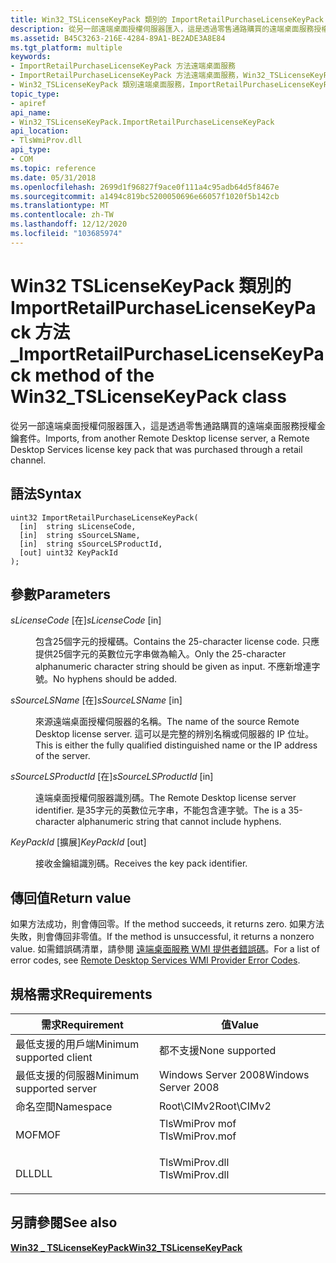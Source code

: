 ```yaml
---
title: Win32_TSLicenseKeyPack 類別的 ImportRetailPurchaseLicenseKeyPack 方法
description: 從另一部遠端桌面授權伺服器匯入，這是透過零售通路購買的遠端桌面服務授權金鑰套件。
ms.assetid: B45C3263-216E-4284-89A1-BE2ADE3A8E84
ms.tgt_platform: multiple
keywords:
- ImportRetailPurchaseLicenseKeyPack 方法遠端桌面服務
- ImportRetailPurchaseLicenseKeyPack 方法遠端桌面服務，Win32_TSLicenseKeyPack 類別
- Win32_TSLicenseKeyPack 類別遠端桌面服務，ImportRetailPurchaseLicenseKeyPack 方法
topic_type:
- apiref
api_name:
- Win32_TSLicenseKeyPack.ImportRetailPurchaseLicenseKeyPack
api_location:
- TlsWmiProv.dll
api_type:
- COM
ms.topic: reference
ms.date: 05/31/2018
ms.openlocfilehash: 2699d1f96827f9ace0f111a4c95adb64d5f8467e
ms.sourcegitcommit: a1494c819bc5200050696e66057f1020f5b142cb
ms.translationtype: MT
ms.contentlocale: zh-TW
ms.lasthandoff: 12/12/2020
ms.locfileid: "103685974"
---
```

# <a name="importretailpurchaselicensekeypack-method-of-the-win32_tslicensekeypack-class"></a><span data-ttu-id="dfdb4-106">Win32 TSLicenseKeyPack 類別的 ImportRetailPurchaseLicenseKeyPack 方法 \_</span><span class="sxs-lookup"><span data-stu-id="dfdb4-106">ImportRetailPurchaseLicenseKeyPack method of the Win32\_TSLicenseKeyPack class</span></span>

<span data-ttu-id="dfdb4-107">從另一部遠端桌面授權伺服器匯入，這是透過零售通路購買的遠端桌面服務授權金鑰套件。</span><span class="sxs-lookup"><span data-stu-id="dfdb4-107">Imports, from another Remote Desktop license server, a Remote Desktop Services license key pack that was purchased through a retail channel.</span></span>

## <a name="syntax"></a><span data-ttu-id="dfdb4-108">語法</span><span class="sxs-lookup"><span data-stu-id="dfdb4-108">Syntax</span></span>


```mof
uint32 ImportRetailPurchaseLicenseKeyPack(
  [in]  string sLicenseCode,
  [in]  string sSourceLSName,
  [in]  string sSourceLSProductId,
  [out] uint32 KeyPackId
);
```



## <a name="parameters"></a><span data-ttu-id="dfdb4-109">參數</span><span class="sxs-lookup"><span data-stu-id="dfdb4-109">Parameters</span></span>

<dl> <dt>

<span data-ttu-id="dfdb4-110">*sLicenseCode* \[在\]</span><span class="sxs-lookup"><span data-stu-id="dfdb4-110">*sLicenseCode* \[in\]</span></span>
</dt> <dd>

<span data-ttu-id="dfdb4-111">包含25個字元的授權碼。</span><span class="sxs-lookup"><span data-stu-id="dfdb4-111">Contains the 25-character license code.</span></span> <span data-ttu-id="dfdb4-112">只應提供25個字元的英數位元字串做為輸入。</span><span class="sxs-lookup"><span data-stu-id="dfdb4-112">Only the 25-character alphanumeric character string should be given as input.</span></span> <span data-ttu-id="dfdb4-113">不應新增連字號。</span><span class="sxs-lookup"><span data-stu-id="dfdb4-113">No hyphens should be added.</span></span>

</dd> <dt>

<span data-ttu-id="dfdb4-114">*sSourceLSName* \[在\]</span><span class="sxs-lookup"><span data-stu-id="dfdb4-114">*sSourceLSName* \[in\]</span></span>
</dt> <dd>

<span data-ttu-id="dfdb4-115">來源遠端桌面授權伺服器的名稱。</span><span class="sxs-lookup"><span data-stu-id="dfdb4-115">The name of the source Remote Desktop license server.</span></span> <span data-ttu-id="dfdb4-116">這可以是完整的辨別名稱或伺服器的 IP 位址。</span><span class="sxs-lookup"><span data-stu-id="dfdb4-116">This is either the fully qualified distinguished name or the IP address of the server.</span></span>

</dd> <dt>

<span data-ttu-id="dfdb4-117">*sSourceLSProductId* \[在\]</span><span class="sxs-lookup"><span data-stu-id="dfdb4-117">*sSourceLSProductId* \[in\]</span></span>
</dt> <dd>

<span data-ttu-id="dfdb4-118">遠端桌面授權伺服器識別碼。</span><span class="sxs-lookup"><span data-stu-id="dfdb4-118">The Remote Desktop license server identifier.</span></span> <span data-ttu-id="dfdb4-119">是35字元的英數位元字串，不能包含連字號。</span><span class="sxs-lookup"><span data-stu-id="dfdb4-119">The is a 35-character alphanumeric string that cannot include hyphens.</span></span>

</dd> <dt>

<span data-ttu-id="dfdb4-120">*KeyPackId* \[擴展\]</span><span class="sxs-lookup"><span data-stu-id="dfdb4-120">*KeyPackId* \[out\]</span></span>
</dt> <dd>

<span data-ttu-id="dfdb4-121">接收金鑰組識別碼。</span><span class="sxs-lookup"><span data-stu-id="dfdb4-121">Receives the key pack identifier.</span></span>

</dd> </dl>

## <a name="return-value"></a><span data-ttu-id="dfdb4-122">傳回值</span><span class="sxs-lookup"><span data-stu-id="dfdb4-122">Return value</span></span>

<span data-ttu-id="dfdb4-123">如果方法成功，則會傳回零。</span><span class="sxs-lookup"><span data-stu-id="dfdb4-123">If the method succeeds, it returns zero.</span></span> <span data-ttu-id="dfdb4-124">如果方法失敗，則會傳回非零值。</span><span class="sxs-lookup"><span data-stu-id="dfdb4-124">If the method is unsuccessful, it returns a nonzero value.</span></span> <span data-ttu-id="dfdb4-125">如需錯誤碼清單，請參閱 [遠端桌面服務 WMI 提供者錯誤碼](terminal-services-wmi-provider-error-codes.md)。</span><span class="sxs-lookup"><span data-stu-id="dfdb4-125">For a list of error codes, see [Remote Desktop Services WMI Provider Error Codes](terminal-services-wmi-provider-error-codes.md).</span></span>

## <a name="requirements"></a><span data-ttu-id="dfdb4-126">規格需求</span><span class="sxs-lookup"><span data-stu-id="dfdb4-126">Requirements</span></span>



| <span data-ttu-id="dfdb4-127">需求</span><span class="sxs-lookup"><span data-stu-id="dfdb4-127">Requirement</span></span> | <span data-ttu-id="dfdb4-128">值</span><span class="sxs-lookup"><span data-stu-id="dfdb4-128">Value</span></span> |
|-------------------------------------|-------------------------------------------------------------------------------------------|
| <span data-ttu-id="dfdb4-129">最低支援的用戶端</span><span class="sxs-lookup"><span data-stu-id="dfdb4-129">Minimum supported client</span></span><br/> | <span data-ttu-id="dfdb4-130">都不支援</span><span class="sxs-lookup"><span data-stu-id="dfdb4-130">None supported</span></span><br/>                                                                 |
| <span data-ttu-id="dfdb4-131">最低支援的伺服器</span><span class="sxs-lookup"><span data-stu-id="dfdb4-131">Minimum supported server</span></span><br/> | <span data-ttu-id="dfdb4-132">Windows Server 2008</span><span class="sxs-lookup"><span data-stu-id="dfdb4-132">Windows Server 2008</span></span><br/>                                                            |
| <span data-ttu-id="dfdb4-133">命名空間</span><span class="sxs-lookup"><span data-stu-id="dfdb4-133">Namespace</span></span><br/>                | <span data-ttu-id="dfdb4-134">Root\\CIMv2</span><span class="sxs-lookup"><span data-stu-id="dfdb4-134">Root\\CIMv2</span></span><br/>                                                                    |
| <span data-ttu-id="dfdb4-135">MOF</span><span class="sxs-lookup"><span data-stu-id="dfdb4-135">MOF</span></span><br/>                      | <dl> <span data-ttu-id="dfdb4-136"><dt>TlsWmiProv mof</dt></span><span class="sxs-lookup"><span data-stu-id="dfdb4-136"><dt>TlsWmiProv.mof</dt></span></span> </dl> |
| <span data-ttu-id="dfdb4-137">DLL</span><span class="sxs-lookup"><span data-stu-id="dfdb4-137">DLL</span></span><br/>                      | <dl> <span data-ttu-id="dfdb4-138"><dt>TlsWmiProv.dll</dt></span><span class="sxs-lookup"><span data-stu-id="dfdb4-138"><dt>TlsWmiProv.dll</dt></span></span> </dl> |



## <a name="see-also"></a><span data-ttu-id="dfdb4-139">另請參閱</span><span class="sxs-lookup"><span data-stu-id="dfdb4-139">See also</span></span>

<dl> <dt>

[<span data-ttu-id="dfdb4-140">**Win32 \_ TSLicenseKeyPack**</span><span class="sxs-lookup"><span data-stu-id="dfdb4-140">**Win32\_TSLicenseKeyPack**</span></span>](win32-tslicensekeypack.md)
</dt> </dl>

 

 





